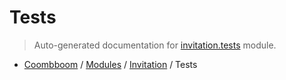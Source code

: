 # Tests

> Auto-generated documentation for [invitation.tests](..\..\invitation\tests.py) module.

- [Coombboom](..\README.md#coombboom-index) / [Modules](..\MODULES.md#coombboom-modules) / [Invitation](index.md#invitation) / Tests

